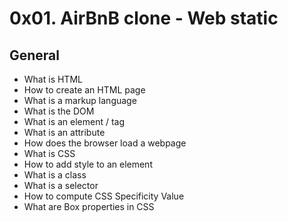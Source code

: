 # 0x01. AirBnB clone - Web static

## General

 - What is HTML
 - How to create an HTML page
 - What is a markup language
 - What is the DOM
 - What is an element / tag
 - What is an attribute
 - How does the browser load a webpage
 - What is CSS
 - How to add style to an element
 - What is a class
 - What is a selector
 - How to compute CSS Specificity Value
 - What are Box properties in CSS
